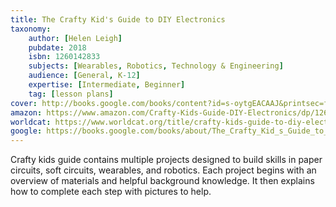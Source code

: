 ```yaml
---
title: The Crafty Kid's Guide to DIY Electronics
taxonomy:
	author: [Helen Leigh]
	pubdate: 2018
	isbn: 1260142833
	subjects: [Wearables, Robotics, Technology & Engineering]
	audience: [General, K-12]
	expertise: [Intermediate, Beginner]
	tag: [lesson plans]
cover: http://books.google.com/books/content?id=s-oytgEACAAJ&printsec=frontcover&img=1&zoom=1&source=gbs_api
amazon: https://www.amazon.com/Crafty-Kids-Guide-DIY-Electronics/dp/1260142833/ref=sr_1_1?keywords=The+crafty+kid%27s+guide+to+DIY+electronics+%3A+20+fun+projects+for+makers%2C+crafters%2C+and+everyone+in+between&qid=1575247486&sr=8-1
worldcat: https://www.worldcat.org/title/crafty-kids-guide-to-diy-electronics-20-fun-projects-for-makers-crafters-and-everyone-in-between/oclc/1084952164&referer=brief_results
google: https://books.google.com/books/about/The_Crafty_Kid_s_Guide_to_DIY_Electronic.html?hl=&id=s-oytgEACAAJ
---
```

Crafty kids guide contains multiple projects designed to build skills in paper circuits, soft circuits, wearables, and robotics.  Each project begins with an overview of materials and helpful background knowledge.  It then explains how to complete each step with pictures to help.